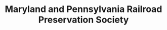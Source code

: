 ---
layout: repo
title: "Maryland and Pennsylvania Railroad Preservation Society"
id: 15624
permalink: repos/15624/
---